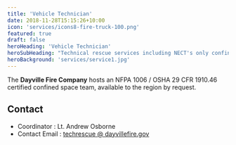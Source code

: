 ```yaml
---
title: 'Vehicle Technician'
date: 2018-11-28T15:15:26+10:00
icon: 'services/icons8-fire-truck-100.png'
featured: true
draft: false
heroHeading: 'Vehicle Technician'
heroSubHeading: "Technical rescue services including NECT's only confined space team."
heroBackground: 'services/service1.jpg'
---
```



The **Dayville Fire Company** hosts an NFPA 1006 / OSHA 29 CFR 1910.46 certified confined space team, available to the region by request.

## Contact

* Coordinator : Lt. Andrew Osborne
* Contact Email : [techrescue @ dayvillefire.gov](mailto:techrescue@dayvillefire.gov)
